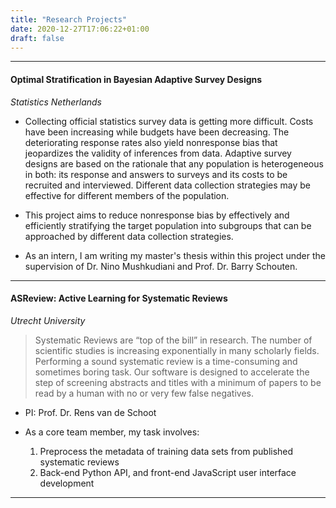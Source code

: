```yaml
---
title: "Research Projects"
date: 2020-12-27T17:06:22+01:00
draft: false
---
```


---

#### Optimal Stratification in Bayesian Adaptive Survey Designs
_Statistics Netherlands_

- Collecting official statistics survey data is getting more difficult. Costs have been increasing while budgets have been decreasing. The deteriorating response rates also yield nonresponse bias that jeopardizes the validity of inferences from data. Adaptive survey designs are based on the rationale that any population is heterogeneous in both: its response and answers to surveys and its costs to be recruited and interviewed. Different data collection strategies may be effective for different members of the population.

- This project aims to reduce nonresponse bias by effectively and efficiently stratifying the target population into subgroups that can be approached by different data collection strategies.

- As an intern, I am writing my master's thesis within this project under the supervision of Dr. Nino Mushkudiani and Prof. Dr. Barry Schouten.

---

#### ASReview: Active Learning for Systematic Reviews
_Utrecht University_

> Systematic Reviews are “top of the bill” in research. The number of scientific studies is increasing exponentially in many scholarly fields. Performing a sound systematic review is a time-consuming and sometimes boring task. Our software is designed to accelerate the step of screening abstracts and titles with a minimum of papers to be read by a human with no or very few false negatives.

- PI: Prof. Dr. Rens van de Schoot

- As a core team member, my task involves:
    1. Preprocess the metadata of training data sets from published systematic reviews
    2. Back-end Python API, and front-end JavaScript user interface development

___